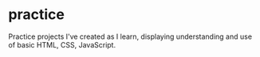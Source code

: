 # practice
Practice projects I've created as I learn, displaying understanding and use of basic HTML, CSS, JavaScript.
